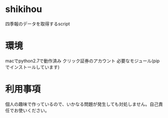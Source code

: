 # shikihou
四季報のデータを取得するscript

# 環境
macでpython2.7で動作済み
クリック証券のアカウント
必要なモジュール(pipでインストールしています)

# 利用事項
個人の趣味で作っているので、いかなる問題が発生しても対処しません。自己責任でお使いください。
